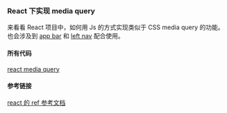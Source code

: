### React 下实现 media query

来看看 React 项目中，如何用 Js 的方式实现类似于 CSS media query 的功能。也会涉及到 [app bar](http://www.material-ui.com/#/components/app-bar) 和 [left nav](http://www.material-ui.com/#/components/left-nav) 配合使用。

#### 所有代码

[react media query](https://github.com/happypeter/react-transform-boilerplate/commit/04776f0ad52e3c280413a970712acf6f46811aac)

#### 参考链接

[react 的 ref 参考文档](https://facebook.github.io/react/docs/refs-and-the-dom.html)
